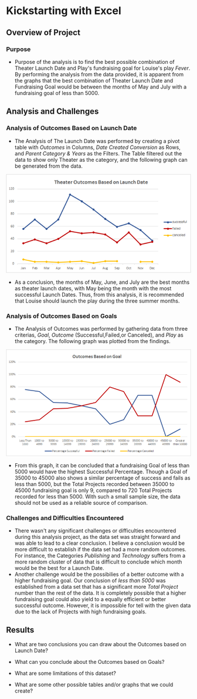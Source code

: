 # Kickstarting with Excel

## Overview of Project

### Purpose
* Purpose of the analysis is to find the best possible combination of Theater Launch Date and Play's fundraising goal for Louise's play *Fever*. By performing the analysis from the data provided, it is apparent from the graphs that the best combination of Theater Launch Date and Fundraising Goal would be between the months of May and July with a fundraising goal of less than 5000. 

## Analysis and Challenges

### Analysis of Outcomes Based on Launch Date
* The Analysis of The Launch Date was performed by creating a pivot table with *Outcomes* in Columns, *Date Created Conversion* as Rows, and *Parent Category & Years* as the Filters. The Table filtered out the data to show only Theater as the category, and the following graph can be generated from the data. 

![Theater_Outcomes_vs_Launch](resources/Theater_Outcomes_vs_Launch.png)

* As a conclusion, the months of May, June, and July are the best months as theater launch dates, with May being the month with the most successful Launch Dates. Thus, from this analysis, it is recommended that Louise should launch the play during the three summer months. 

### Analysis of Outcomes Based on Goals
* The Analysis of Outcomes was performed by gathering data from three criterias, *Goal*, *Outcome* (Successful,Failed,or Canceled), and *Play* as the category. The following graph was plotted from the findings. 

![Outcomes_vs_Goals](resources/Outcomes_vs_Goals.png)

* From this graph, it can be concluded that a fundraising Goal of less than 5000 would have the highest Successful Percentage. Though a Goal of 35000 to 45000 also shows a similar percentage of success and fails as less than 5000, but the Total Projects recorded between 35000 to 45000 fundraising goal is only 9, compared to 720 Total Projects recorded for less than 5000. With such a small sample size, the data should not be used as a reliable source of comparison. 

### Challenges and Difficulties Encountered

* There wasn't any significant challenges or difficulties encountered during this analysis project, as the data set was straight forward and was able to lead to a clear conclusion. I believe a conclusion would be more difficult to establish if the data set had a more random outcomes. For instance, the Categories *Publishing* and *Technology* suffers from a more random cluster of data that is difficult to conclude which month would be the best for a Launch Date. 
* Another challenge would be the possibilies of a better outcome with a higher fundraising goal. Our conclusion of *less than 5000* was established from a data set that has a significant more *Total Project* number than the rest of the data. It is completely possible that a higher fundraising goal could also yield to a equally efficient or better successful outcome. However, it is impossible for tell with the given data due to the lack of Projects with high fundraising goals.  

## Results

- What are two conclusions you can draw about the Outcomes based on Launch Date?

- What can you conclude about the Outcomes based on Goals?

- What are some limitations of this dataset?

- What are some other possible tables and/or graphs that we could create?

